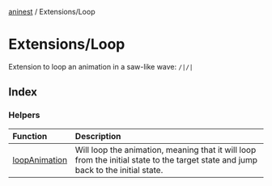 [aninest](../../index.md) / Extensions/Loop

# Extensions/Loop

Extension to loop an animation in a saw-like wave: `/|/|`

## Index

### Helpers

| Function | Description |
| :------ | :------ |
| [loopAnimation](functions/loopAnimation.md) | Will loop the animation, meaning that it will loop from the initial state to the target state and jump back to the initial state. |
